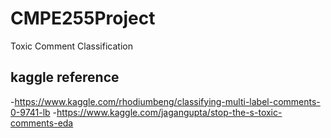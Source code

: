 # CMPE255Project
Toxic Comment Classification

## kaggle reference
-https://www.kaggle.com/rhodiumbeng/classifying-multi-label-comments-0-9741-lb
-https://www.kaggle.com/jagangupta/stop-the-s-toxic-comments-eda
